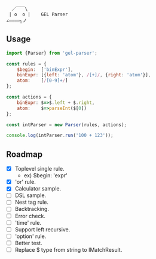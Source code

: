       ／￣￣\
     | o  o |    GEL Parser
    ∠――――┐ノ

Usage        
----

```js
import {Parser} from 'gel-parser';

const rules = {
    $begin:  ['binExpr'],
    binExpr: [{left: 'atom'}, /[+]/, {right: 'atom'}],
    atom:    [/[0-9]+/]
};

const actions = {
    binExpr: $=>$.left + $.right,
    atom:    $=>parseInt($[0])
};

const intParser = new Parser(rules, actions);

console.log(intParser.run('100 + 123'));
```

Roadmap
----

- [x] Toplevel single rule.
  - ex) $begin: 'expr'
- [x] 'or' rule.
- [x] Calculator sample.
- [ ] DSL sample.
- [ ] Nest tag rule. 
- [ ] Backtracking.
- [ ] Error check.
- [ ] 'time' rule.
- [ ] Support left recursive.
- [ ] 'option' rule.
- [ ] Better test.
- [ ] Replace $ type from string to IMatchResult.
